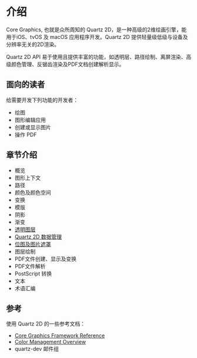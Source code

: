 # 介绍

Core Graphics, 也就是众所周知的 Quartz 2D，是一种高级的2维绘画引擎，能用于iOS、tvOS 及 macOS 应用程序开发。Quartz 2D 提供轻量级低级与设备及分辨率无关的2D渲染。

Quartz 2D API 易于使用且提供丰富的功能，如透明层、路径绘制、离屏渲染、高级颜色管理、反锯齿渲染及PDF文档创建解析显示。



## 面向的读者

给需要开发下列功能的开发者：

* 绘图
* 图形编辑应用
* 创建或显示图片
* 操作 PDF


## 章节介绍  
* 概览
* 图形上下文
* 路径
* 颜色及颜色空间
* 变换
* 模版
* 阴影
* 渐变
* [透明图层]()
* [Quartz 2D 数据管理]()
* [位图及图片遮罩]()
* 图层绘制
* PDF文件创建、显示及变换
* PDF文件解析
* PostScript 转换
* 文本
* 术语汇编

## 参考

使用 Quartz 2D 的一些参考文档：
* [Core Graphics Framework Reference]()
* [Color Management Overview]()
* quartz-dev 邮件组


























